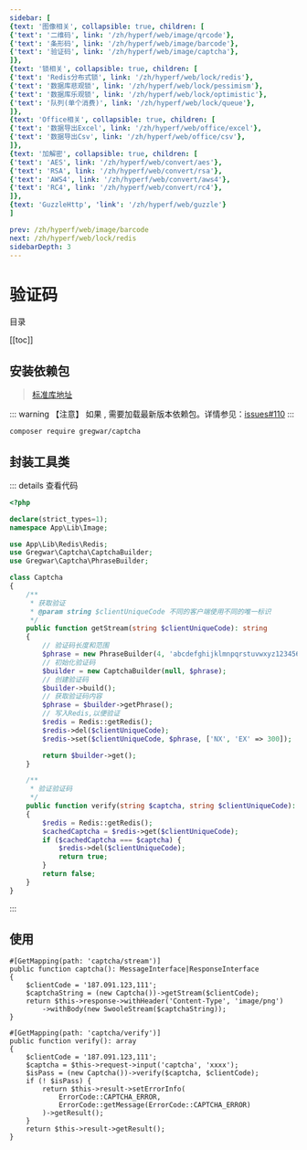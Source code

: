 ```yaml
---
sidebar: [
{text: '图像相关', collapsible: true, children: [
{'text': '二维码', link: '/zh/hyperf/web/image/qrcode'},
{'text': '条形码', link: '/zh/hyperf/web/image/barcode'},
{'text': '验证码', link: '/zh/hyperf/web/image/captcha'},
]},
{text: '锁相关', collapsible: true, children: [
{'text': 'Redis分布式锁', link: '/zh/hyperf/web/lock/redis'},
{'text': '数据库悲观锁', link: '/zh/hyperf/web/lock/pessimism'},
{'text': '数据库乐观锁', link: '/zh/hyperf/web/lock/optimistic'},
{'text': '队列(单个消费)', link: '/zh/hyperf/web/lock/queue'},
]},
{text: 'Office相关', collapsible: true, children: [
{'text': '数据导出Excel', link: '/zh/hyperf/web/office/excel'},
{'text': '数据导出Csv', link: '/zh/hyperf/web/office/csv'},
]},
{text: '加解密', collapsible: true, children: [
{'text': 'AES', link: '/zh/hyperf/web/convert/aes'},
{'text': 'RSA', link: '/zh/hyperf/web/convert/rsa'},
{'text': 'AWS4', link: '/zh/hyperf/web/convert/aws4'},
{'text': 'RC4', link: '/zh/hyperf/web/convert/rc4'},
]},
{text: 'GuzzleHttp', 'link': '/zh/hyperf/web/guzzle'}
]

prev: /zh/hyperf/web/image/barcode
next: /zh/hyperf/web/lock/redis
sidebarDepth: 3
---
```


# 验证码

目录

[[toc]]

## 安装依赖包

> [标准库地址](https://packagist.org/packages/gregwar/captcha)

::: warning 【注意】
如果 <Badge type="tip" text="PHP8.0+" vertical="middle" />, 需要加载最新版本依赖包。详情参见：[issues#110](https://github.com/Gregwar/Captcha/issues/110)
:::

 ```shell:no-line-numbers
composer require gregwar/captcha
```

## 封装工具类

::: details 查看代码
```php
<?php

declare(strict_types=1);
namespace App\Lib\Image;

use App\Lib\Redis\Redis;
use Gregwar\Captcha\CaptchaBuilder;
use Gregwar\Captcha\PhraseBuilder;

class Captcha
{
    /**
     * 获取验证
     * @param string $clientUniqueCode 不同的客户端使用不同的唯一标识
     */
    public function getStream(string $clientUniqueCode): string
    {
        // 验证码长度和范围
        $phrase = new PhraseBuilder(4, 'abcdefghijklmnpqrstuvwxyz123456789');
        // 初始化验证码
        $builder = new CaptchaBuilder(null, $phrase);
        // 创建验证码
        $builder->build();
        // 获取验证码内容
        $phrase = $builder->getPhrase();
        // 写入Redis,以便验证
        $redis = Redis::getRedis();
        $redis->del($clientUniqueCode);
        $redis->set($clientUniqueCode, $phrase, ['NX', 'EX' => 300]);

        return $builder->get();
    }

    /**
     * 验证验证码
     */
    public function verify(string $captcha, string $clientUniqueCode): bool
    {
        $redis = Redis::getRedis();
        $cachedCaptcha = $redis->get($clientUniqueCode);
        if ($cachedCaptcha === $captcha) {
            $redis->del($clientUniqueCode);
            return true;
        }
        return false;
    }
}

```
:::

## 使用

```php:no-line-numbers
#[GetMapping(path: 'captcha/stream')]
public function captcha(): MessageInterface|ResponseInterface
{
    $clientCode = '187.091.123,111';
    $captchaString = (new Captcha())->getStream($clientCode);
    return $this->response->withHeader('Content-Type', 'image/png')
        ->withBody(new SwooleStream($captchaString));
}

#[GetMapping(path: 'captcha/verify')]
public function verify(): array
{
    $clientCode = '187.091.123,111';
    $captcha = $this->request->input('captcha', 'xxxx');
    $isPass = (new Captcha())->verify($captcha, $clientCode);
    if (! $isPass) {
        return $this->result->setErrorInfo(
            ErrorCode::CAPTCHA_ERROR,
            ErrorCode::getMessage(ErrorCode::CAPTCHA_ERROR)
        )->getResult();
    }
    return $this->result->getResult();
} 
```